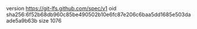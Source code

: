 version https://git-lfs.github.com/spec/v1
oid sha256:6f52b68db960c85be490502b10e6fc87e206c6baa5dd1685e503daade5a9b63b
size 1076
